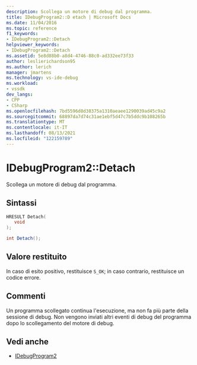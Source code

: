 ```yaml
---
description: Scollega un motore di debug dal programma.
title: IDebugProgram2::D etach | Microsoft Docs
ms.date: 11/04/2016
ms.topic: reference
f1_keywords:
- IDebugProgram2::Detach
helpviewer_keywords:
- IDebugProgram2::Detach
ms.assetid: 5e8d88b0-a8d4-4746-88c0-ad332ee73f33
author: leslierichardson95
ms.author: lerich
manager: jmartens
ms.technology: vs-ide-debug
ms.workload:
- vssdk
dev_langs:
- CPP
- CSharp
ms.openlocfilehash: 7bd5596d8d38375a1310aeaee1290039ad45c9a2
ms.sourcegitcommit: 68897da7d74c31ae1ebf5d47c7b5ddc9b108265b
ms.translationtype: MT
ms.contentlocale: it-IT
ms.lasthandoff: 08/13/2021
ms.locfileid: "122159789"
---
```

# <a name="idebugprogram2detach"></a>IDebugProgram2::Detach
Scollega un motore di debug dal programma.

## <a name="syntax"></a>Sintassi

```cpp
HRESULT Detach( 
   void 
);
```

```csharp
int Detach();
```

## <a name="return-value"></a>Valore restituito
 In caso di esito positivo, restituisce `S_OK`; in caso contrario, restituisce un codice errore.

## <a name="remarks"></a>Commenti
 Un programma scollegato continua l'esecuzione, ma non fa più parte della sessione di debug. Non vengono inviati altri eventi di debug del programma dopo lo scollegamento del motore di debug.

## <a name="see-also"></a>Vedi anche
- [IDebugProgram2](../../../extensibility/debugger/reference/idebugprogram2.md)
